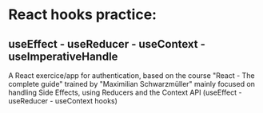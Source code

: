 # React hooks practice:
## useEffect - useReducer - useContext - useImperativeHandle

A React exercice/app for authentication, based on the course "React - The complete guide" trained by "Maximilian Schwarzmüller" mainly focused on handling Side Effects, using Reducers and the Context API (useEffect - useReducer - useContext hooks)
